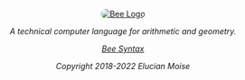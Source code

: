 <p align="center">
<a href="https://sagecode.net/bee" target="_blank" align="center" rolle="button">
<img style="border-radius:10px;" src="https://sagecode.net/bee/img/bee.png" alt="Bee Logo" ></img>
</a>
</p>

<p align="center"><i>A technical computer language for arithmetic and geometry.<i/></p>

<p align="center"> <a href="https://sagecode.net/bee/index.html">Bee Syntax</a></p>

<p align="center">
Copyright 2018-2022 Elucian Moise
</p>
